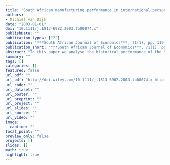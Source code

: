 ```yaml
---
title: "South African manufacturing performance in international perspective 1970-1999"
authors: 
- Michiel van Dijk
date: "2003-01-01"
doi: "10.1111/j.1813-6982.2003.tb00074.x"
publishDate: ""
publication_types: ["2"]
publication: "***South African Journal of Economics***, 71(1), pp. 119--142"
publication_short: "***South African Journal of Economics***, 71(1), pp. 119--142"
abstract: "In this paper we analyse the historical performance of the South African manufacturing sector in an international context. Industry specific currency converters are constructed to estimate the labour productivity gap in comparison with the USA. Subsequently, these results are used to compute relative unit labour costs, in order to examine the international competitiveness of the South African manufacturing sector at a detailed level. The results obtained in this paper can be of help in devising industrial policy because they give an indication which sectors are performing well and which are falling behind. The paper is structured as follows: First the industry-of-origin approach, the methodology to construct unit value ratios for South Africa relative to the USA, is explained and applied. Next, the unit value ratios are applied to estimate comparative labour productivity levels for total manufacturing and 13 manufacturing branches, for the period 1970-1999. Besides the USA, we also compare South African labour productivity with several other countries to put our results in a broader international perspective. Section 3 deals with the international competitiveness of South African manufacturing. Relative unit labour costs are given vis-a-vis the USA. Finally, we end with a conclusion."
summary: ""
tags: []
categories: []
featured: false
url_pdf: ""
url_pdf: "http://doi.wiley.com/10.1111/j.1813-6982.2003.tb00074.x http://onlinelibrary.wiley.com/doi/10.1111/j.1813-6982.2003.tb00074.x/abstract%5Cnhttp://onlinelibrary.wiley.com/store/10.1111/j.1813-6982.2003.tb00074.x/asset/j.1813-6982.2003.tb00074.x.pdf?v=1&t=hq"
url_code: ""
url_dataset: ""
url_poster: ""
url_preprint: ""
url_project: ""
url_slides: ""
url_source: ""
url_video: ""
image: 
  caption: ""
focal_point: ""
preview_only: false
projects: []
slides: []
math: true
highlight: true
---
```

